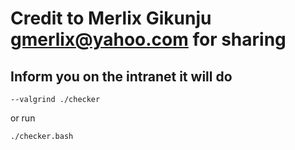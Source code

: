 # Credit to Merlix Gikunju <gmerlix@yahoo.com> for sharing

## Inform you on the intranet it will do 

```
--valgrind ./checker 
```

or run 

```
./checker.bash
```
